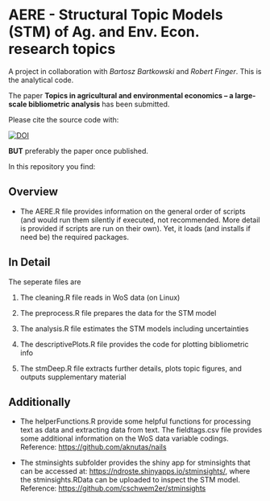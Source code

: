 # AERE - Structural Topic Models (STM) of Ag. and Env. Econ. research topics

A project in collaboration with *Bartosz Bartkowski* and *Robert Finger*. This is the analytical code.

The paper **Topics in agricultural and environmental economics – a large-scale bibliometric analysis** has been submitted.

Please cite the source code with:

[![DOI](https://zenodo.org/badge/121742448.svg)](https://zenodo.org/badge/latestdoi/121742448)

**BUT** preferably the paper once published.

In this repository you find:

## Overview

- The AERE.R file provides information on the general order of scripts (and would run them silently if executed, not recommended. More detail is provided if scripts are run on their own). Yet, it loads (and installs if need be) the required packages.


## In Detail

The seperate files are

1. The cleaning.R file reads in WoS data (on Linux)

2. The preprocess.R file prepares the data for the STM model

3. The analysis.R file estimates the STM models including uncertainties

4. The descriptivePlots.R file provides the code for plotting bibliometric info

5. The stmDeep.R file extracts further details, plots topic figures, and outputs supplementary material


## Additionally

+ The helperFunctions.R provide some helpful functions for processing text as data and extracting data from text.
The fieldtags.csv file provides some additional information on the WoS data variable codings.
Reference: https://github.com/aknutas/nails

+ The stminsights subfolder provides the shiny app for stminsights that can be accessed at: https://ndroste.shinyapps.io/stminsights/, where the stminsights.RData can be uploaded to inspect the STM model.
Reference: https://github.com/cschwem2er/stminsights

